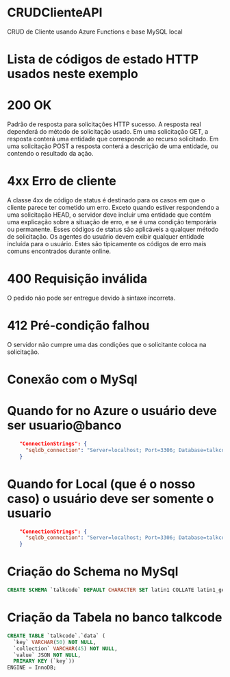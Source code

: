 # CRUDClienteAPI
CRUD de Cliente usando Azure Functions e base MySQL local

# Lista de códigos de estado HTTP usados neste exemplo

# 200 OK
Padrão de resposta para solicitações HTTP sucesso. A resposta real dependerá do método de solicitação usado. Em uma solicitação GET, a resposta conterá uma entidade que corresponde ao recurso solicitado. Em uma solicitação POST a resposta conterá a descrição de uma entidade, ou contendo o resultado da ação.

# 4xx Erro de cliente
A classe 4xx de código de status é destinado para os casos em que o cliente parece ter cometido um erro. Exceto quando estiver respondendo a uma solicitação HEAD, o servidor deve incluir uma entidade que contém uma explicação sobre a situação de erro, e se é uma condição temporária ou permanente. Esses códigos de status são aplicáveis a qualquer método de solicitação. Os agentes do usuário devem exibir qualquer entidade incluída para o usuário. Estes são tipicamente os códigos de erro mais comuns encontrados durante online.

# 400 Requisição inválida
O pedido não pode ser entregue devido à sintaxe incorreta.

# 412 Pré-condição falhou
O servidor não cumpre uma das condições que o solicitante coloca na solicitação.

# Conexão com o MySql

# Quando for no Azure o usuário deve ser usuario@banco
```json
    "ConnectionStrings": {
      "sqldb_connection": "Server=localhost; Port=3306; Database=talkcode; Uid=dbuser@talkcode; Pwd=B@z1nga2018; SslMode=Preferred;"
    }
```
# Quando for Local (que é o nosso caso) o usuário deve ser somente o usuario
```json
    "ConnectionStrings": {
      "sqldb_connection": "Server=localhost; Port=3306; Database=talkcode; Uid=dbuser; Pwd=B@z1nga2018; SslMode=Preferred;"
    }
```

# Criação do Schema no MySql
```sql
CREATE SCHEMA `talkcode` DEFAULT CHARACTER SET latin1 COLLATE latin1_general_ci ;
```

# Criação da Tabela no banco talkcode
```sql
CREATE TABLE `talkcode`.`data` (
  `key` VARCHAR(50) NOT NULL,
  `collection` VARCHAR(45) NOT NULL,
  `value` JSON NOT NULL,
  PRIMARY KEY (`key`))
ENGINE = InnoDB;
```

